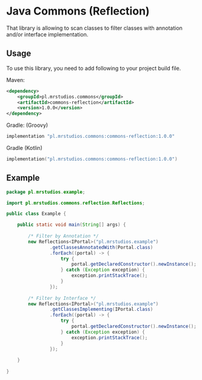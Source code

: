 # Java Commons (Reflection)
That library is allowing to scan classes to filter classes with annotation and/or interface implementation.

## Usage
To use this library, you need to add following to your project build file.

Maven:
```xml
<dependency>
    <groupId>pl.mrstudios.commons</groupId>
    <artifactId>commons-reflection</artifactId>
    <version>1.0.0</version>
</dependency>
```

Gradle: (Groovy)
```groovy
implementation "pl.mrstudios.commons:commons-reflection:1.0.0"
```

Gradle (Kotlin)
```kotlin
implementation("pl.mrstudios.commons:commons-reflection:1.0.0")
```

## Example

```java
package pl.mrstudios.example;

import pl.mrstudios.commons.reflection.Reflections;

public class Example {

    public static void main(String[] args) {
        
        /* Filter by Annotation */
        new Reflections<IPortal>("pl.mrstudios.example")
                .getClassesAnnotatedWith(Portal.class)
                .forEach((portal) -> {
                    try {
                        portal.getDeclaredConstructor().newInstance();
                    } catch (Exception exception) {
                        exception.printStackTrace();
                    }
                });
        
        /* Filter by Interface */
        new Reflections<IPortal>("pl.mrstudios.example")
                .getClassesImplementing(IPortal.class)
                .forEach((portal) -> {
                    try {
                        portal.getDeclaredConstructor().newInstance();
                    } catch (Exception exception) {
                        exception.printStackTrace();
                    }
                });
        
    }
    
}
```

